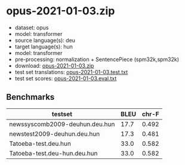 # opus-2021-01-03.zip

* dataset: opus
* model: transformer
* source language(s): deu
* target language(s): hun
* model: transformer
* pre-processing: normalization + SentencePiece (spm32k,spm32k)
* download: [opus-2021-01-03.zip](https://object.pouta.csc.fi/Tatoeba-MT-models/deu-hun/opus-2021-01-03.zip)
* test set translations: [opus-2021-01-03.test.txt](https://object.pouta.csc.fi/Tatoeba-MT-models/deu-hun/opus-2021-01-03.test.txt)
* test set scores: [opus-2021-01-03.eval.txt](https://object.pouta.csc.fi/Tatoeba-MT-models/deu-hun/opus-2021-01-03.eval.txt)

## Benchmarks

| testset               | BLEU  | chr-F |
|-----------------------|-------|-------|
| newssyscomb2009-deuhun.deu.hun 	| 17.7 	| 0.492 |
| newstest2009-deuhun.deu.hun 	| 17.3 	| 0.481 |
| Tatoeba-test.deu.hun 	| 33.0 	| 0.582 |
| Tatoeba-test.deu-hun.deu.hun 	| 33.0 	| 0.582 |

